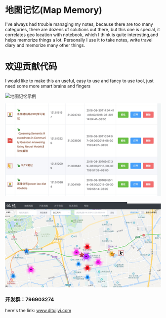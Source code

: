 # 地图记忆(Map Memory)
I've always had trouble managing my notes, because there are too many categories, there are dozens of solutions out there, but this one is special, it correlates geo location with notebook, which I think is quite interesting,and helps memorize things a lot. Personally I use it to take notes, write travel diary and memorize many other things.

# 欢迎贡献代码
I would like to make this an useful, easy to use and fancy to use tool, just need some more smart brains and fingers

![地图记忆示例](./sample.png)

![地图记忆示例](./listview.png)

![地图记忆示例](./aggregateview.png)

### 开发群：796903274

here's the link: www.ditujiyi.com
